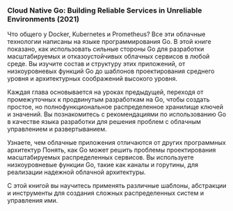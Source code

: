 ### Cloud Native Go: Building Reliable Services in Unreliable Environments (2021)

Что общего у Docker, Kubernetes и Prometheus? Все эти облачные технологии написаны на языке программирования Go. В этой книге показано, как использовать сильные стороны Go для разработки масштабируемых и отказоустойчивых облачных сервисов в любой среде. Вы изучите состав и структуру этих приложений, от низкоуровневых функций Go до шаблонов проектирования среднего уровня и архитектурных соображений высокого уровня.

Каждая глава основывается на уроках предыдущей, переходя от промежуточных к продвинутым разработкам на Go, чтобы создать простое, но полнофункциональное распределенное хранилище ключей и значений. Вы познакомитесь с рекомендациями по использованию Go в качестве языка разработки для решения проблем с облачным управлением и развертыванием.

Узнаете, чем облачные приложения отличаются от других программных архитектур
Понять, как Go может решить проблемы проектирования масштабируемых распределенных сервисов.
Вы используете низкоуровневые функции Go, такие как каналы и горутины, для реализации надежной облачной архитектуры.

С этой книгой вы научитесь применять различные шаблоны, абстракции и инструменты для создания сложных распределенных систем и управления ими.